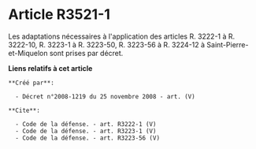 # Article R3521-1

Les adaptations nécessaires à l'application des articles R. 3222-1 à R. 3222-10, R. 3223-1 à R. 3223-50, R. 3223-56 à R.
3224-12 à Saint-Pierre-et-Miquelon sont prises par décret.

**Liens relatifs à cet article**

	**Créé par**:

	  - Décret n°2008-1219 du 25 novembre 2008 - art. (V)

	**Cite**:

	  - Code de la défense. - art. R3222-1 (V)
	  - Code de la défense. - art. R3223-1 (V)
	  - Code de la défense. - art. R3223-56 (V)
